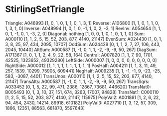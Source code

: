 # StirlingSetTriangle

Triangle:  A048993 [1, 0, 1, 0, 1, 1, 0, 1, 3, 1]
Reverse:   A106800 [1, 1, 0, 1, 1, 0, 1, 3, 1, 0]
Inverse:   A048994 [1, 0, 1, 0, -1, 1, 0, 2, -3, 1]
RevInv:    A054654 [1, 1, 0, 1, -1, 0, 1, -3, 2, 0]
Diagonal:  nothing [1, 0, 0, 1, 0, 1, 0, 1, 1, 0]
Sum:       A000110 [1, 1, 2, 5, 15, 52, 203, 877, 4140, 21147]
EvenSum:   A024430 [1, 0, 1, 3, 8, 25, 97, 434, 2095, 10707]
OddSum:    A024429 [0, 1, 1, 2, 7, 27, 106, 443, 2045, 10440]
AltSum:    A000587 [1, -1, 0, 1, 1, -2, -9, -9, 50, 267]
DiagSum:   A171367 [1, 0, 1, 1, 2, 4, 9, 22, 58, 164]
Central:   A007820 [1, 1, 7, 90, 1701, 42525, 1323652, 49329280]
LeftSide:  A000007 [1, 0, 0, 0, 0, 0, 0, 0, 0, 0]
RightSide: A000012 [1, 1, 1, 1, 1, 1, 1, 1, 1, 1]
PosHalf:   A004211 [1, 1, 3, 11, 49, 257, 1539, 10299, 75905, 609441]
NegHalf:   A009235 [1, 1, -1, -1, 9, -23, -25, 583, -3087, 4401]
TransUnos: A000110 [1, 1, 2, 5, 15, 52, 203, 877, 4140, 21147]
TransAlts: A000587 [1, -1, 0, 1, 1, -2, -9, -9, 50, 267]
TransSqrs: A033452 [0, 1, 5, 22, 99, 471, 2386, 12867, 73681, 446620]
TransNat0: B005493 [0, 1, 3, 10, 37, 151, 674, 3263, 17007, 94828]
TransNat1: C000110 [1, 2, 5, 15, 52, 203, 877, 4140, 21147, 115975]
PolyVal2:  A001861 [1, 2, 6, 22, 94, 454, 2430, 14214, 89918, 610182]
PolyVal3:  A027710 [1, 3, 12, 57, 309, 1866, 12351, 88563, 681870, 5597643]
